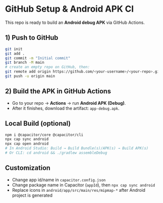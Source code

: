 # GitHub Setup & Android APK CI

This repo is ready to build an **Android debug APK** via GitHub Actions.

## 1) Push to GitHub
```bash
git init
git add .
git commit -m "Initial commit"
git branch -M main
# create an empty repo on GitHub, then:
git remote add origin https://github.com/<your-username>/<your-repo>.git
git push -u origin main
```

## 2) Build the APK in GitHub Actions
- Go to your repo → **Actions** → run **Android APK (Debug)**.
- After it finishes, download the artifact: `app-debug.apk`.

## Local Build (optional)
```bash
npm i @capacitor/core @capacitor/cli
npx cap sync android
npx cap open android
# In Android Studio: Build → Build Bundle(s)/APK(s) → Build APK(s)
# Or CLI: cd android && ./gradlew assembleDebug
```

## Customization
- Change app id/name in `capacitor.config.json`
- Change package name in Capacitor (`appId`), then `npx cap sync android`
- Replace icons in `android/app/src/main/res/mipmap-*` after Android project is generated
